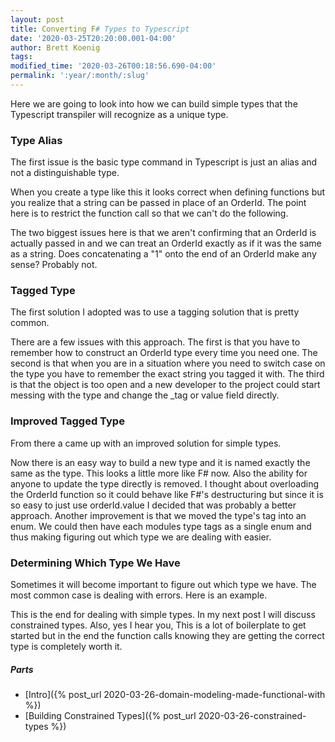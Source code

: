 ```yaml
---
layout: post
title: Converting F# Types to Typescript
date: '2020-03-25T20:20:00.001-04:00'
author: Brett Koenig
tags: 
modified_time: '2020-03-26T00:18:56.690-04:00'
permalink: ':year/:month/:slug'
---
```


Here we are going to look into how we can build simple types that the Typescript transpiler will recognize as a unique type.

### Type Alias

The first issue is the basic type command in Typescript is just an alias and not a distinguishable type.
<script src="https://gist.github.com/brett9897/cd4729948a762f0846e6162e49cbca09.js"></script>
When you create a type like this it looks correct when defining functions but you realize that a string can be passed in place of an OrderId. The point here is to restrict the function call so that we can't do the following.
<script src="https://gist.github.com/brett9897/9d6282811860d1a7a5dcaf3ac1b70bff.js"></script>
The two biggest issues here is that we aren't confirming that an OrderId is actually passed in and we can treat an OrderId exactly as if it was the same as a string. Does concatenating a "1" onto the end of an OrderId make any sense? Probably not.

### Tagged Type

The first solution I adopted was to use a tagging solution that is pretty common.
<script src="https://gist.github.com/brett9897/714f76c45e7cbeebc2c59843e2e46c9c.js"></script>
There are a few issues with this approach. The first is that you have to remember how to construct an OrderId type every time you need one. The second is that when you are in a situation where you need to switch case on the type you have to remember the exact string you tagged it with. The third is that the object is too open and a new developer to the project could start messing with the type and change the _tag or value field directly.

### Improved Tagged Type

From there a came up with an improved solution for simple types. 
<script src="https://gist.github.com/brett9897/299122e35c949472bf535e9065a8bf43.js"></script>
Now there is an easy way to build a new type and it is named exactly the same as the type. This looks a little more like F# now. Also the ability for anyone to update the type directly is removed. I thought about overloading the OrderId function so it could behave like F#'s destructuring but since it is so easy to just use orderId.value I decided that was probably a better approach. Another improvement is that we moved the type's tag into an enum. We could then have each modules type tags as a single enum and thus making figuring out which type we are dealing with easier.

### Determining Which Type We Have

Sometimes it will become important to figure out which type we have. The most common case is dealing with errors. Here is an example.
<script src="https://gist.github.com/brett9897/e716da7c34cb1e85080d8c784e81fef9.js"></script>

This is the end for dealing with simple types. In my next post I will discuss constrained types. Also, yes I hear you, This is a lot of boilerplate to get started but in the end the function calls knowing they are getting the correct type is completely worth it.

##### Parts
- [Intro]({% post_url 2020-03-26-domain-modeling-made-functional-with %})
- [Building Constrained Types]({% post_url 2020-03-26-constrained-types %})